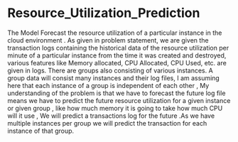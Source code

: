 # Resource_Utilization_Prediction
The Model Forecast the resource utilization of a particular instance in the cloud environment .
As given in problem statement, we are given the transaction logs containing the   historical data of the resource utilization per minute of a particular instance from the time it was created and destroyed, various features like Memory allocated, CPU Allocated,
CPU Used, etc. are given in logs. There are groups also consisting of various instances.
A group data will consist many instances and their log files, I am assuming here that each instance of a group is independent of each other , My understanding of the problem is that we have to forecast the future log file means we have to predict the future resource utilization for a given instance or given group , like how much memory it is going to take how much CPU will it use , We will predict a transactions log for the future .As we have multiple instances per group we will predict the transaction for each instance of that group.
